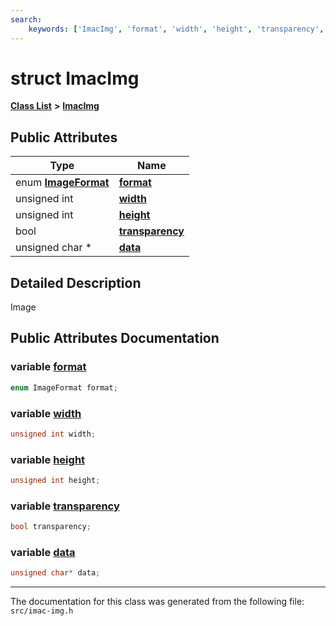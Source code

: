 ```yaml
---
search:
    keywords: ['ImacImg', 'format', 'width', 'height', 'transparency', 'data']
---
```


# struct ImacImg

[**Class List**](annotated.md) **>** [**ImacImg**](struct_imac_img.md)


## Public Attributes

|Type|Name|
|-----|-----|
|enum **[ImageFormat](imac-img_8h.md#1a22f6b18e781e3c412e7d243f7de6aa5c)**|[**format**](struct_imac_img.md#1addd1b8bce3230402574af6ecbb40b42e)|
|unsigned int|[**width**](struct_imac_img.md#1aca34d28e3d8bcbcadb8edb4e3af24f8c)|
|unsigned int|[**height**](struct_imac_img.md#1ab2e78c61905b4419fcc7b4cfc500fe85)|
|bool|[**transparency**](struct_imac_img.md#1a3cf78653a07a16571efa340119dd6422)|
|unsigned char \*|[**data**](struct_imac_img.md#1ac24cea2bfcc927fd29bc74d1086707d8)|


## Detailed Description

Image 
## Public Attributes Documentation

### variable <a id="1addd1b8bce3230402574af6ecbb40b42e" href="#1addd1b8bce3230402574af6ecbb40b42e">format</a>

```cpp
enum ImageFormat format;
```



### variable <a id="1aca34d28e3d8bcbcadb8edb4e3af24f8c" href="#1aca34d28e3d8bcbcadb8edb4e3af24f8c">width</a>

```cpp
unsigned int width;
```



### variable <a id="1ab2e78c61905b4419fcc7b4cfc500fe85" href="#1ab2e78c61905b4419fcc7b4cfc500fe85">height</a>

```cpp
unsigned int height;
```



### variable <a id="1a3cf78653a07a16571efa340119dd6422" href="#1a3cf78653a07a16571efa340119dd6422">transparency</a>

```cpp
bool transparency;
```



### variable <a id="1ac24cea2bfcc927fd29bc74d1086707d8" href="#1ac24cea2bfcc927fd29bc74d1086707d8">data</a>

```cpp
unsigned char* data;
```





----------------------------------------
The documentation for this class was generated from the following file: `src/imac-img.h`
